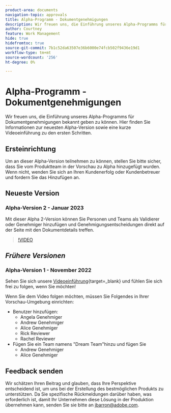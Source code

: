 ```yaml
---
product-area: documents
navigation-topic: approvals
title: Alpha-Programm - Dokumentgenehmigungen
description: Wir freuen uns, die Einführung unseres Alpha-Programms für Dokumentgenehmigungen bekannt geben zu können. Hier finden Sie Informationen zur neuesten Alpha-Version sowie eine kurze Videoeinführung zu den ersten Schritten.
author: Courtney
feature: Work Management
hide: true
hidefromtoc: true
source-git-commit: 7b1c52da63507e36b6000e74fcb502f9436e19d1
workflow-type: tm+mt
source-wordcount: '256'
ht-degree: 0%

---
```



# Alpha-Programm - Dokumentgenehmigungen

Wir freuen uns, die Einführung unseres Alpha-Programms für Dokumentgenehmigungen bekannt geben zu können. Hier finden Sie Informationen zur neuesten Alpha-Version sowie eine kurze Videoeinführung zu den ersten Schritten.

## Ersteinrichtung

Um an dieser Alpha-Version teilnehmen zu können, stellen Sie bitte sicher, dass Sie vom Produktteam in der Vorschau zu Alpha hinzugefügt wurden. Wenn nicht, wenden Sie sich an Ihren Kundenerfolg oder Kundenbetreuer und fordern Sie das Hinzufügen an.

## Neueste Version

### Alpha-Version 2 - Januar 2023

Mit dieser Alpha 2-Version können Sie Personen und Teams als Validierer oder Genehmiger hinzufügen und Genehmigungsentscheidungen direkt auf der Seite mit den Dokumentdetails treffen.

>[!VIDEO](https://video.tv.adobe.com/v/3413941/?quality=12)

## _Frühere Versionen_

### Alpha-Version 1 - November 2022

Sehen Sie sich unsere [Videoeinführung](https://video.tv.adobe.com/v/3412837){target=_blank} und fühlen Sie sich frei zu folgen, wenn Sie möchten!

Wenn Sie dem Video folgen möchten, müssen Sie Folgendes in Ihrer Vorschau-Umgebung einrichten:

* Benutzer hinzufügen:
   * Angela Genehmiger
   * Andrew Genehmiger
   * Alice Genehmiger
   * Rick Reviewer
   * Rachel Reviewer
* Fügen Sie ein Team namens &quot;Dream Team&quot;hinzu und fügen Sie
   * Andrew Genehmiger
   * Alice Genehmiger

## Feedback senden

Wir schätzen Ihren Beitrag und glauben, dass Ihre Perspektive entscheidend ist, um uns bei der Erstellung des bestmöglichen Produkts zu unterstützen. Da Sie spezifische Rückmeldungen darüber haben, was erforderlich ist, damit Ihr Unternehmen diese Lösung in der Produktion übernehmen kann, senden Sie sie bitte an [jbarron@adobe.com](mailto:jbarron@adobe.com).